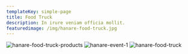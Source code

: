 ```yaml
---
templateKey: simple-page
title: Food Truck
description: In irure veniam officia mollit.
featuredimage: /img/hanare-food-truck.jpg
---
```


![hanare-food-truck-products](/img/hanare-food-truck-products.jpg)
![hanare-event-1](/img/hanare-event-1.jpg)
![hanare-food-truck](/img/hanare-food-truck.jpg)

